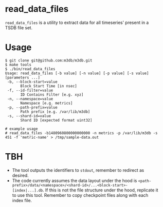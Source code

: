 # read_data_files

`read_data_files` is a utility to extract data for all timeseries' present in a TSDB file set.

# Usage
```
$ git clone git@github.com:m3db/m3db.git
$ make tools
$ ./bin/read_data_files
Usage: read_data_files [-b value] [-n value] [-p value] [-s value] [parameters ...]
 -b, --block-start=value
       Block Start Time [in nsec]
 -f, --id-filter=value
       ID Contains Filter [e.g. xyz]
 -n, --namespace=value
       Namespace [e.g. metrics]
 -p, --path-prefix=value
       Path prefix [e.g. /var/lib/m3db]
 -s, --shard-id=value
       Shard ID [expected format uint32]

# example usage
# read_data_files -b1480960800000000000 -n metrics -p /var/lib/m3db -s 451 -f 'metric-name' > /tmp/sample-data.out
```

# TBH
- The tool outputs the identifiers to `stdout`, remember to redirect as desired.
- The code currently assumes the data layout under the hood is `<path-prefix>/data/<namespace>/<shard-id>/...<block-start>-[index|...].db`. If this is not the file structure under the hood, replicate it to use this tool. Remember to copy checkpoint files along with each index file.